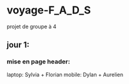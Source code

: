 # voyage-F_A_D_S
projet de groupe à 4 

## jour 1:
### mise en page header:
laptop: Sylvia + Florian
mobile: Dylan + Aurelien
